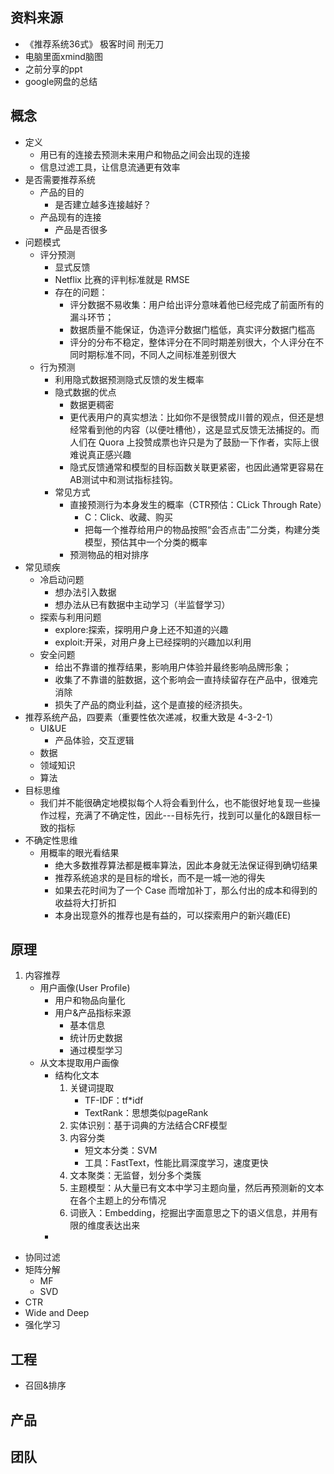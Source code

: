 ## 资料来源
- 《推荐系统36式》 极客时间 刑无刀
- 电脑里面xmind脑图
- 之前分享的ppt
- google网盘的总结

## 概念
- 定义
    - 用已有的连接去预测未来用户和物品之间会出现的连接
    - 信息过滤工具，让信息流通更有效率
- 是否需要推荐系统
    - 产品的目的
        - 是否建立越多连接越好？
    - 产品现有的连接
        - 产品是否很多   
-  问题模式
    - 评分预测
        - 显式反馈
        - Netflix 比赛的评判标准就是 RMSE
        - 存在的问题：
            - 评分数据不易收集：用户给出评分意味着他已经完成了前面所有的漏斗环节；
            - 数据质量不能保证，伪造评分数据门槛低，真实评分数据门槛高
            - 评分的分布不稳定，整体评分在不同时期差别很大，个人评分在不同时期标准不同，不同人之间标准差别很大
    - 行为预测
        - 利用隐式数据预测隐式反馈的发生概率
        - 隐式数据的优点
            - 数据更稠密
            - 更代表用户的真实想法：比如你不是很赞成川普的观点，但还是想经常看到他的内容（以便吐槽他），这是显式反馈无法捕捉的。而人们在 Quora 上投赞成票也许只是为了鼓励一下作者，实际上很难说真正感兴趣     
            - 隐式反馈通常和模型的目标函数关联更紧密，也因此通常更容易在AB测试中和测试指标挂钩。
        - 常见方式
            - 直接预测行为本身发生的概率（CTR预估：CLick Through Rate）
                - C：Click、收藏、购买
                - 把每一个推荐给用户的物品按照“会否点击”二分类，构建分类模型，预估其中一个分类的概率
            - 预测物品的相对排序
- 常见顽疾
    - 冷启动问题
        - 想办法引入数据
        - 想办法从已有数据中主动学习（半监督学习）
    - 探索与利用问题
        - explore:探索，探明用户身上还不知道的兴趣
        - exploit:开采，对用户身上已经探明的兴趣加以利用
    - 安全问题
        - 给出不靠谱的推荐结果，影响用户体验并最终影响品牌形象；
        - 收集了不靠谱的脏数据，这个影响会一直持续留存在产品中，很难完消除
        - 损失了产品的商业利益，这个是直接的经济损失。
- 推荐系统产品，四要素（重要性依次递减，权重大致是 4-3-2-1）
    - UI&UE
        - 产品体验，交互逻辑
    - 数据
    - 领域知识
    - 算法
- 目标思维
    - 我们并不能很确定地模拟每个人将会看到什么，也不能很好地复现一些操作过程，充满了不确定性，因此---目标先行，找到可以量化的&跟目标一致的指标
- 不确定性思维
    - 用概率的眼光看结果
        - 绝大多数推荐算法都是概率算法，因此本身就无法保证得到确切结果
        - 推荐系统追求的是目标的增长，而不是一城一池的得失
        - 如果去花时间为了一个 Case 而增加补丁，那么付出的成本和得到的收益将大打折扣
        - 本身出现意外的推荐也是有益的，可以探索用户的新兴趣(EE)

## 原理
1. 内容推荐
    - 用户画像(User Profile)
        - 用户和物品向量化
        - 用户&产品指标来源
            - 基本信息
            - 统计历史数据
            - 通过模型学习
    - 从文本提取用户画像
        - 结构化文本
            1. 关键词提取
                - TF-IDF：tf*idf
                - TextRank：思想类似pageRank
            2. 实体识别：基于词典的方法结合CRF模型
            3. 内容分类
                - 短文本分类：SVM
                - 工具：FastText，性能比肩深度学习，速度更快
            4. 文本聚类：无监督，划分多个类簇
            5. 主题模型：从大量已有文本中学习主题向量，然后再预测新的文本在各个主题上的分布情况
            6. 词嵌入：Embedding，挖掘出字面意思之下的语义信息，并用有限的维度表达出来
        - 
- 协同过滤
- 矩阵分解
    - MF
    - SVD
- CTR
- Wide and Deep
- 强化学习

## 工程
- 召回&排序

## 产品


## 团队